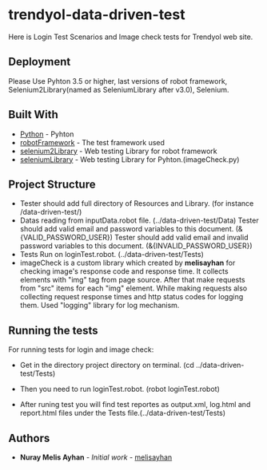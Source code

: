 # trendyol-data-driven-test

Here is Login Test Scenarios and Image check tests for Trendyol web site.

## Deployment

Please Use Pyhton 3.5 or higher, last versions of robot framework, Selenium2Library(named as SeleniumLibrary after v3.0), Selenium.

## Built With

* [Python](https://www.python.org/) - Pyhton
* [robotFramework](http://robotframework.org/) - The test framework used
* [selenium2Library](http://robotframework.org/Selenium2Library/Selenium2Library.html) - Web testing Library for robot framework
* [seleniumLibrary](https://www.seleniumhq.org/) - Web testing Library for Pyhton.(imageCheck.py)


## Project Structure

* Tester should add full directory of Resources and Library. (for instance <full directory>/data-driven-test/)
* Datas reading from inputData.robot file. (../data-driven-test/Data)
  Tester should add valid email and password variables to this document. (&{VALID_PASSWORD_USER})
  Tester should add valid email and invalid password variables to this document. (&{INVALID_PASSWORD_USER})
* Tests Run on loginTest.robot. (../data-driven-test/Tests)
* imageCheck is a custom library which created by **melisayhan** for checking image's response code and response time. It collects elements with "img" tag from page source. After that make requests from "src" items for each "img" element. While making requests also collecting request response times and http status codes for logging them. Used "logging" library for log mechanism.

## Running the tests

For running tests for login and image check:

- Get in the directory project directory on terminal. (cd ../data-driven-test/Tests)

- Then you need to run loginTest.robot. (robot loginTest.robot)

- After runing test you will find test reportes as output.xml, log.html and report.html files under the Tests file.(../data-driven-test/Tests)

## Authors

* **Nuray Melis Ayhan** - *Initial work* - [melisayhan](https://github.com/melisayhan)

